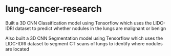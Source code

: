 # lung-cancer-research

Built a 3D CNN Classification model using Tensorflow which uses the LIDC-IDRI dataset to predict whether nodules in the lungs are malignant or benign

Also built a 3D CNN Segmentation model using Tensorflow which uses the LIDC-IDRI dataset to segment CT scans of lungs to identify where nodules are located

